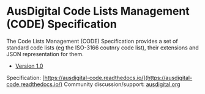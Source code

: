 # AusDigital Code Lists Management (CODE) Specification

The Code Lists Management (CODE) Specification provides a set of standard code lists (eg the ISO-3166 coutnry code list), their extensions and JSON representation for them.

 * [Version 1.0](/docs/1.0/index.md)
 
Specification: [https://ausdigital-code.readthedocs.io/](https://ausdigital-code.readthedocs.io/)
Community discussion/support: [ausdigital.org](http://ausdigital.org)